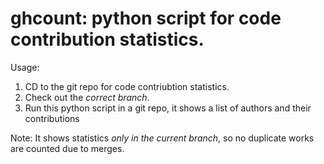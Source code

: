 # ghcount: python script for code contribution statistics.
Usage: 
  1. CD to the git repo for code contriubtion statistics.
  2. Check out the *correct branch*. 
  3. Run this python script in a git repo, it shows a list of authors and their contributions

Note:
 It shows statistics *only in the current branch*, so no duplicate works are counted due to merges.
